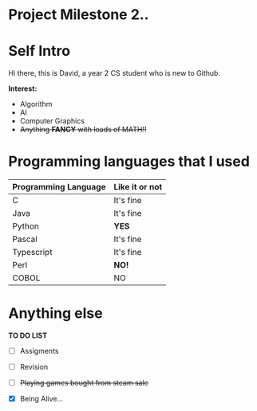 # Project Milestone 2..
# Self Intro
Hi there, this is David, a year 2 CS student who is new to Github.

**Interest:**
* Algorithm
* AI
* Computer Graphics
* ~~Anything **FANCY** with loads of MATH!!~~
# Programming languages that I used
Programming Language|Like it or not
-|-
C|It's fine
Java|It's fine
Python|**YES**
Pascal|It's fine
Typescript|It's fine
Perl|**NO!**
COBOL|NO
# Anything else
**TO DO LIST**
- [ ] Assigments 
- [ ] Revision 
- [ ] ~~Playing games bought from steam sale~~
- [x] Being Alive...






